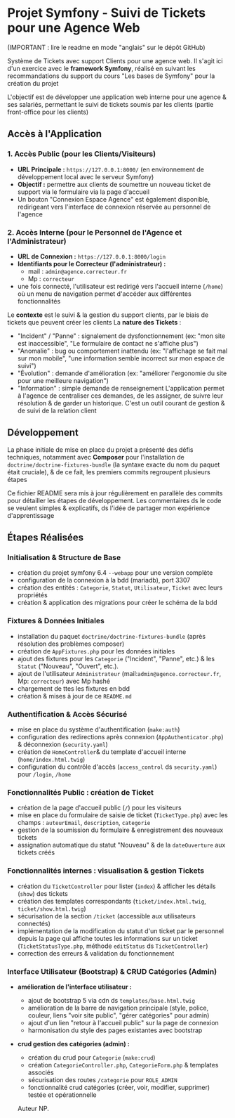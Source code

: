 # Projet Symfony - Suivi de Tickets pour une Agence Web

(IMPORTANT : lire le readme en mode "anglais" sur le dépôt GitHub)

Système de Tickets avec support Clients pour une agence web.
Il s'agit ici d'un exercice avec le **framework Symfony**, réalisé en suivant les recommandations du support du cours "Les bases de Symfony" pour la création du projet

L'objectif est de développer une application web interne pour une agence & ses salariés, permettant le suivi de tickets soumis par les clients (partie front-office pour les clients)

## Accès à l'Application

### 1. Accès Public (pour les Clients/Visiteurs)
* **URL Principale :** `https://127.0.0.1:8000/` (en environnement de développement local avec le serveur Symfony)
* **Objectif :** permettre aux clients de soumettre un nouveau ticket de support via le formulaire via la page d'accueil
* Un bouton "Connexion Espace Agence" est également disponible, redirigeant vers l'interface de connexion réservée au personnel de l'agence

### 2. Accès Interne (pour le Personnel de l'Agence et l'Administrateur)
* **URL de Connexion :** `https://127.0.0.1:8000/login`
* **Identifiants pour le Correcteur (l'administrateur) :**
    * mail : `admin@agence.correcteur.fr`
    * Mp : `correcteur`
* une fois connecté, l'utilisateur est redirigé vers l'accueil interne (`/home`) où un menu de navigation permet d'accéder aux différentes fonctionnalités


Le **contexte** est le suivi & la gestion du support clients, par le biais de tickets que peuvent créer les clients
La **nature des Tickets** :
* "Incident" / "Panne" : signalement de dysfonctionnement (ex: "mon site est inaccessible", "Le formulaire de contact ne s'affiche plus")
* "Anomalie" : bug ou comportement inattendu (ex: "l'affichage se fait mal sur mon mobile", "une information semble incorrect sur mon espace de suivi")
* "Évolution" : demande d'amélioration (ex: "améliorer l'ergonomie du site pour une meilleure navigation")
* "Information" : simple demande de renseignement
L'application permet à l'agence de centraliser ces demandes, de les assigner, de suivre leur résolution & de garder un historique. C'est un outil courant de gestion & de suivi de la relation client

## Développement

La phase initiale de mise en place du projet a présenté des défis techniques, notamment avec **Composer** pour l'installation de `doctrine/doctrine-fixtures-bundle` (la syntaxe exacte du nom du paquet était cruciale), & de ce fait, les premiers commits regroupent plusieurs étapes

Ce fichier README sera mis à jour régulièrement en parallèle des commits pour détailler les étapes de développement. Les commentaires ds le code se veulent simples & explicatifs, ds l'idée de partager mon expérience d'apprentissage

## Étapes Réalisées

### Initialisation & Structure de Base
* création du projet symfony 6.4 `--webapp` pour une version complète 
* configuration de la connexion à la bdd (mariadb), port 3307
* création des entités : `Categorie`, `Statut`, `Utilisateur`, `Ticket` avec leurs propriétés
* création & application des migrations pour créer le schéma de la bdd

### Fixtures & Données Initiales
* installation du paquet `doctrine/doctrine-fixtures-bundle` (après résolution des problèmes composer)
* création de `AppFixtures.php` pour les données initiales
* ajout des fixtures pour les `Categorie` ("Incident", "Panne", etc.) & les `Statut` ("Nouveau", "Ouvert", etc.). 
* ajout de l'utilisateur `Administrateur` (mail:`admin@agence.correcteur.fr`, Mp: `correcteur`) avec Mp hashé
* chargement de ttes les fixtures en bdd
* création & mises à jour de ce `README.md`

### Authentification & Accès Sécurisé
* mise en place du système d'authentification (`make:auth`)
* configuration des redirections après connexion (`AppAuthenticator.php`) & déconnexion (`security.yaml`)
* création de `HomeController`& du template d'accueil interne (`home/index.html.twig`)
* configuration du contrôle d'accès (`access_control` ds `security.yaml`) pour `/login`, `/home`

### Fonctionnalités Public : création de Ticket
* création de la page d'accueil public (`/`) pour les visiteurs
* mise en place du formulaire de saisie de ticket (`TicketType.php`) avec les champs : `auteurEmail`, `description`, `categorie`
* gestion de la soumission du formulaire & enregistrement des nouveaux tickets
* assignation automatique du statut "Nouveau" & de la `dateOuverture` aux tickets créés

### Fonctionnalités internes : visualisation & gestion Tickets
* création du `TicketController` pour lister (`index`) & afficher les détails (`show`) des tickets
* création des templates correspondants (`ticket/index.html.twig`, `ticket/show.html.twig`)
* sécurisation de la section `/ticket` (accessible aux utilisateurs connectés)
* implémentation de la modification du statut d'un ticket par le personnel depuis la page qui affiche toutes les informations sur un ticket (`TicketStatusType.php`, méthode `editStatus` ds `TicketController`)
* correction des erreurs & validation du fonctionnement

### Interface Utilisateur (Bootstrap) & CRUD Catégories (Admin)
* **amélioration de l'interface utilisateur :**
    * ajout de bootstrap 5 via cdn ds `templates/base.html.twig`
    * amélioration de la barre de navigation principale (style, police, couleur, liens "voir site public", "gérer catégories" pour admin)
    * ajout d'un lien "retour à l'accueil public" sur la page de connexion
    * harmonisation du style des pages existantes avec bootstrap
* **crud gestion des catégories (admin) :** 
    * création du crud pour `Categorie` (`make:crud`)
    * création `CategorieController.php`, `CategorieForm.php` & templates associés
    * sécurisation des routes `/categorie` pour `ROLE_ADMIN`
    * fonctionnalité crud catégories (créer, voir, modifier, supprimer) testée et opérationnelle

    Auteur
    NP.
